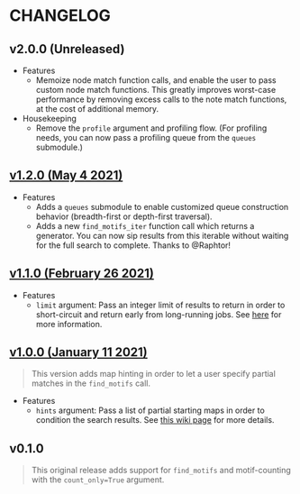 # CHANGELOG

## v2.0.0 (Unreleased)

-   Features
    -   Memoize node match function calls, and enable the user to pass custom node match functions. This greatly improves worst-case performance by removing excess calls to the note match functions, at the cost of additional memory.
-   Housekeeping
    -   Remove the `profile` argument and profiling flow. (For profiling needs, you can now pass a profiling queue from the `queues` submodule.)

## [v1.2.0 (May 4 2021)](https://pypi.org/project/grandiso/1.2.0/)

-   Features
    -   Adds a `queues` submodule to enable customized queue construction behavior (breadth-first or depth-first traversal).
    -   Adds a new `find_motifs_iter` function call which returns a generator. You can now sip results from this iterable without waiting for the full search to complete. Thanks to @Raphtor!

## [v1.1.0 (February 26 2021)](https://pypi.org/project/grandiso/1.1.0/)

-   Features
    -   `limit` argument: Pass an integer limit of results to return in order to short-circuit and return early from long-running jobs. See [here](https://github.com/aplbrain/grandiso-networkx/wiki/Algorithm-Arguments) for more information.

## [v1.0.0 (January 11 2021)](https://pypi.org/project/grandiso/1.0.0/)

> This version adds map hinting in order to let a user specify partial matches in the `find_motifs` call.

-   Features
    -   `hints` argument: Pass a list of partial starting maps in order to condition the search results. See [this wiki page](https://github.com/aplbrain/grandiso-networkx/wiki/Using-Hints) for more details.

## v0.1.0

> This original release adds support for `find_motifs` and motif-counting with the `count_only=True` argument.
